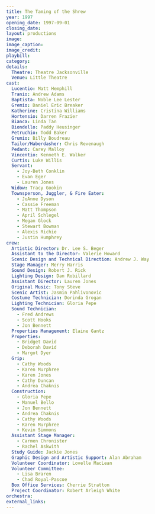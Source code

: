 ```yaml
---
title: The Taming of the Shrew
year: 1997
opening_date: 1997-09-01
closing_date: 
layout: productions
image:
image_caption:
image_credit:
playbill: 
category: 
details:
  Theatre: Theatre Jacksonville
  Venue: Little Theatre
cast:
  Lucentio: Matt Hemphill
  Tranio: Andrew Adams
  Baptista: Noble Lee Lester
  Gremio: Daniel Eric Breaker
  Katherine: Cristina Williams
  Hortensio: Darren Frazier
  Bianca: Linda Tan
  Biondello: Paddy Heusinger
  Petruchio: Todd Baker
  Grumio: Billy Boudreau
  Tailor/Haberdasher: Chris Revenaugh
  Pedant: Carey Malloy
  Vincentio: Kenneth E. Walker
  Curtis: Luke Willis
  Servant:
    - Joy-Beth Conklin
    - Evan Eger
    - Lauren Jones
  Widow: Tracy Gookin
  Townsperson, Juggler, & Fire Eater:
    - JoAnne Dyson
    - Cassie Freeman
    - Matt Thompson
    - April Schlegel
    - Megan Glock
    - Stewart Bowman
    - Alexis Richie
    - Justin Humphrey
crew:
  Artistic Director: Dr. Lee S. Beger
  Assistant to the Director: Valerie Howard
  Scenic Design and Technical Direction: Andrew J. Way
  Stage Manager: Merry Harris
  Sound Design: Robert J. Rick
  Lighting Design: Dan Robillard
  Assistant Director: Lauren Jones
  Original Music: Tony Steve
  Scenic Artist: Jasmin Pahlivonovic
  Costume Technician: Dorinda Grogan
  Lighting Technician: Gloria Pepe
  Sound Technician:
    - Fred Andrews
    - Scott Hooks
    - Jon Bennett
  Properties Management: Elaine Gantz
  Properties:
    - Bridget David
    - Deborah David
    - Margot Dyer
  Grip:
    - Cathy Woods
    - Karen Murphree
    - Karen Jones
    - Cathy Duncan
    - Andrea Chaknis
  Construction:
    - Gloria Pepe
    - Manuel Bello
    - Jon Bennett
    - Andrea Chaknis
    - Cathy Woods
    - Karen Murphree
    - Kevin Simmons
  Assistant Stage Manager:
    - Carmen Chronister
    - Rachel Askwith
  Study Guide: Jackie Jones
  Graphic Design and Artistic Support: Alan Abraham
  Volunteer Coordinator: Lovelle MacLean
  Volunteer Committee:
    - Lisa Braren
    - Chad Royal-Pascoe
  Box Office Services: Cherrie Stratton
  Project Coordinator: Robert Arleigh White
orchestra:
external_links:
---
```

